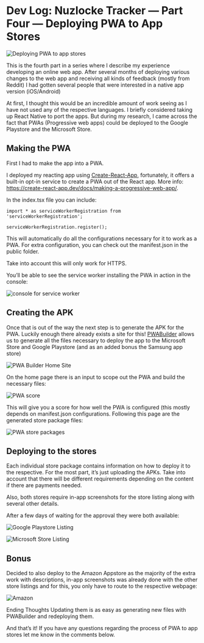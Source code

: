 # Dev Log: Nuzlocke Tracker — Part Four — Deploying PWA to App Stores

![Deploying PWA to app stores](https://cdn.hashnode.com/res/hashnode/image/upload/v1651104023812/nz2Gj2S5o.png)

This is the fourth part in a series where I describe my experience developing an online web app. After several months of deploying various changes to the web app and receiving all kinds of feedback (mostly from Reddit) I had gotten several people that were interested in a native app version (iOS/Android)

At first, I thought this would be an incredible amount of work seeing as I have not used any of the respective languages. I briefly considered taking up React Native to port the apps. But during my research, I came across the fact that PWAs (Progressive web apps) could be deployed to the Google Playstore and the Microsoft Store.

## Making the PWA
First I had to make the app into a PWA.

I deployed my reacting app using [Create-React-App](https://create-react-app.dev/docs/getting-started/), fortunately, it offers a built-in opt-in service to create a PWA out of the React app. More info: https://create-react-app.dev/docs/making-a-progressive-web-app/.

In the index.tsx file you can include:

```
import * as serviceWorkerRegistration from 'serviceWorkerRegistration';

serviceWorkerRegistration.register();
```

This will automatically do all the configurations necessary for it to work as a PWA. For extra configuration, you can check out the manifest.json in the public folder.

Take into account this will only work for HTTPS.

You’ll be able to see the service worker installing the PWA in action in the console:

![console for service worker](https://cdn.hashnode.com/res/hashnode/image/upload/v1649284276425/s7UOFNPiRs.png)
 
## Creating the APK
Once that is out of the way the next step is to generate the APK for the PWA. Luckily enough there already exists a site for this! [PWABuilder](https://www.pwabuilder.com/) allows us to generate all the files necessary to deploy the app to the Microsoft Store and Google Playstore (and as an added bonus the Samsung app store)

![PWA Builder Home Site](https://cdn.hashnode.com/res/hashnode/image/upload/v1649284277687/KWIbV3BvK.png)
 

On the home page there is an input to scope out the PWA and build the necessary files:

![PWA score](https://cdn.hashnode.com/res/hashnode/image/upload/v1649284279116/jjV7f3VI4.png)

This will give you a score for how well the PWA is configured (this mostly depends on manifest.json configurations. Following this page are the generated store package files:

![PWA store packages](https://cdn.hashnode.com/res/hashnode/image/upload/v1649284280374/bOmt-aej4.png)


## Deploying to the stores
Each individual store package contains information on how to deploy it to the respective. For the most part, it’s just uploading the APKs. Take into account that there will be different requirements depending on the content if there are payments needed.

Also, both stores require in-app screenshots for the store listing along with several other details.

After a few days of waiting for the approval they were both available:

![Google Playstore Listing](https://cdn.hashnode.com/res/hashnode/image/upload/v1649284281815/Kxjq9SSoC.png)

![Microsoft Store Listing](https://cdn.hashnode.com/res/hashnode/image/upload/v1649284283236/5N4gRL6Dz.png)

## Bonus
Decided to also deploy to the Amazon Appstore as the majority of the extra work with descriptions, in-app screenshots was already done with the other store listings and for this, you only have to route to the respective webpage:

![Amazon](https://cdn.hashnode.com/res/hashnode/image/upload/v1649284284657/FBgJnSklc.png)
 
Ending Thoughts
Updating them is as easy as generating new files with PWABuilder and redeploying them.

And that’s it! If you have any questions regarding the process of PWA to app stores let me know in the comments below.